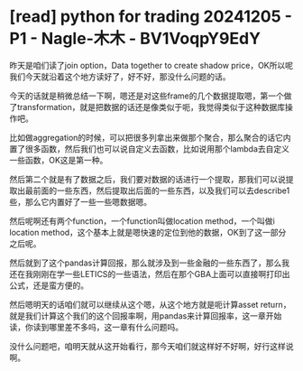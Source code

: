 # [read] python for trading 20241205 - P1 - Nagle-木木 - BV1VoqpY9EdY

昨天是咱们读了join option，Data together to create shadow price，OK所以呢我们今天就沿着这个地方读好了，好不好，那没什么问题的话。

今天的话就是稍微总结一下啊，嗯还是对这些frame的几个数据提取嗯，第一个做了transformation，就是把数据的话还是像类似于呃，我觉得类似于这种数据库操作吧。

比如做aggregation的时候，可以把很多列拿出来做那个聚合，那么聚合的话它内置了很多函数，然后我们也可以说自定义去函数，比如说用那个lambda去自定义一些函数，OK这是第一种。

然后第二个就是有了数据之后，我们要对数据的话进行一个提取，那我们可以说提取出最前面的一些东西，然后提取出后面的一些东西，以及我们可以去describe1些，那么它内置好了一些一些嗯数据嗯。

然后呢啊还有两个function，一个function叫做location method，一个叫做i location method，这个基本上就是嗯快速的定位到他的数据，OK到了这一部分之后呢。

然后就到了这个pandas计算回报，那么就涉及到一些金融的一些东西了，那么我还在我刚刚在学一些LETICS的一些语法，然后在那个GBA上面可以直接啊打印出公式，还是蛮方便的。

然后嗯明天的话咱们就可以继续从这个嗯，从这个地方就是呃计算asset return，就是我们计算这个我们的这个回报率啊，用pandas来计算回报率，这一章开始读，你读到哪里差不多吗，这一章有什么问题吗。

没什么问题吧，咱明天就从这开始看行，那今天咱们就这样好不好啊，好行这样说啊。